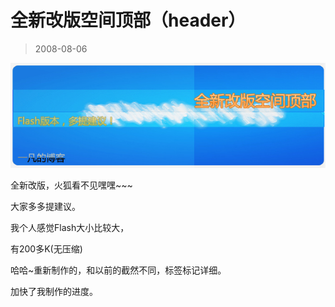 # 全新改版空间顶部（header） 

> 2008-08-06

<div class="pcs-article-content_ptkaiapt4bxy_baiduscarticle" id="detailArticleContent_ptkaiapt4bxy_baiduscarticle">
 <p>
  <img class="blogimg" small="0" src="images/e849cdb7f22371034759581919daf068.jpg"/>
 </p>
 <p>
  全新改版，火狐看不见嘿嘿~~~
 </p>
 <p>
  大家多多提建议。
 </p>
 <p>
  我个人感觉Flash大小比较大，
 </p>
 <p>
  有200多K(无压缩)
 </p>
 <p>
  哈哈~重新制作的，和以前的截然不同，标签标记详细。
 </p>
 <p>
  加快了我制作的进度。
 </p>
</div>


